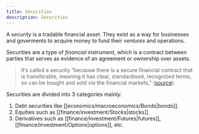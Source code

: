 ```yaml
---
title: Securities
description: Securities
---
```


A *security* is a tradable financial asset. They exist as a way for businesses and goverments to acquire money to fund their *ventures* and operations.

Securities are a type of *financial instrument*, which is a contract between parties that serves as evidence of an agreement or ownership over assets.

> It’s called a security “because there is a secure financial contract that is transferable, meaning it has clear, standardised, recognized terms, so can be bought and sold via the financial markets,” ([source](https://english.stackexchange.com/questions/247926/how-did-security-semantically-shift-to-mean-tradable-financial-asset#:~:text=They%20are%20called%20securities%20because,sold%20via%20the%20financial%20markets.)).

Securities are divided into 3 categories mainly:
1. Debt securities like [[economics/macroeconomics/Bonds|bonds]].
2. Equities such as [[finance/investment/Stocks|stocks]].
3. Derivatives such as [[finance/investment/Futures|futures]], [[finance/investment/Options|options]], etc.

